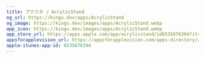 ```yaml
---
title: アクスタ / AcrylicStand
og_url: https://kingu.dev/apps/AcrylicStand
og_image: https://kingu.dev/images/apps/AcrylicStand.webp
app_icon: https://kingu.dev/images/apps/AcrylicStand.webp
app_store_url: https://apps.apple.com/app/acrylicstand/id6535676394?itsct=apps_box_link&itscg=30200
appsforapplevision_url: https://appsforapplevision.com/apps-directory/acrylicstand
apple-itunes-app-id: 6535676394
---
```


